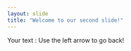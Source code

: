 ```yaml
---
layout: slide
title: "Welcome to our second slide!"
---
```

Your text :
Use the left arrow to go back!
